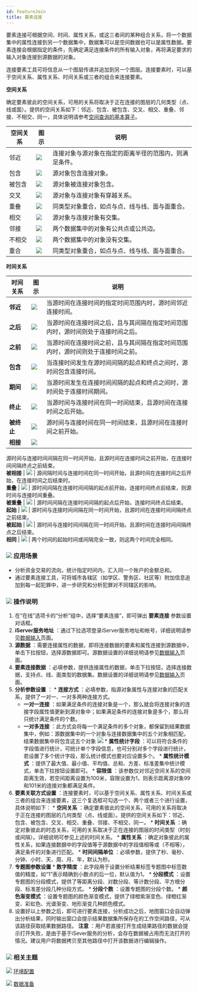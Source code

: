```yaml
---
id: FeatureJoin
title: 要素连接
---
```

要素连接可根据空间、时间、属性关系，或这三者间的某种组合关系，将一个数据集中的属性连接到另一个数据集中，数据集可以是空间数据也可以是属性数据。要素连接会根据指定的条件，先确定满足连接条件的所有输入对象，再将满足要求的输入对象连接到源数据的对象。

连接要素工具可将信息从一个图层传递并追加到另一个图层。连接要素时，可以基于空间关系、属性关系、时间关系或三者的组合来连接要素。

**空间关系**

确定要素彼此的空间关系，可用的关系将取决于正在连接的图层的几何类型（点、线或面）。提供的空间关系如下：邻近、包含、被包含、交叉、相交、重叠、邻接、不相交、同一，具体说明请参考[空间查询的基本算子](../Query/SQ_BasicOperators.htm)。

空间关系 | 图示 | 说明  
---|---|---  
邻近 | ![](img/Adjacent.png) | 连接对象与源对象在指定的距离半径的范围内，则满足条件。  
包含 | ![](img/Contain.png) | 源对象包含连接对象。  
被包含 | ![](img/Within.png) | 源对象被连接对象包含。  
交叉 | ![](img/Cross.png) | 源对象与连接对象有穿越关系。  
重叠 | ![](img/Overlap.png) | 同类型对象重合，如点与点、线与线、面与面重合。  
相交 | ![](img/Intersect.png) | 源对象与连接对象有交集。  
邻接 | ![](img/Touch.png) | 两个数据集中的对象有公共点或公共边。  
不相交 | ![](img/Disjoint.png) | 两个数据集中的对象没有交集。  
重合 | ![](img/Identity.png) | 同类型对象重合，如点与点、线与线、面与面重合。  
  
**时间关系**

时间关系 | 图示 | 说明  
---|---|---  
**邻近** | ![](img/TimeNear.png) | 当源时间在连接时间的指定时间范围内时，源时间邻近连接时间。  
**之后** | ![](img/TimeAfter.png) | 当源时间在连接时间之后，且与其间隔在指定时间范围内时，源时间则处于连接时间之后。  
**之前** | ![](img/TimeBefore.png) | 当源时间在连接时间之前，且与其间隔在指定时间范围内时，源时间则处于连接时间之前。  
**包含** | ![](img/TimeContains.png) | 当连接时间发生在源时间间隔的起点和终点之间时，源时间包含连接时间。  
**期间** | ![](img/TimeDuring.png) | 当源时间发生在连接时间间隔的起点和终点之间时，源时间处于连接时间期间。  
**终止** | ![](img/TimeFinish.png) | 当源时间与连接时间在同一时间结束，且源时间在连接时间之后开始。  
**被终止** | ![](img/TimeFinishedBy.png) | 源时间与连接时间在同一时间结束，且源时间在连接时间之前开始。  
**相接** | ![](img/TimeMeets.png) |
源时间与连接时间间隔在同一时间开始，且源时间在连接时间之前开始，在连接时间间隔终点之前结束。  
**被相接** | ![](img/TimeMetby.png) | 源间隔时间与连接时间在同一时间开始，且源时间在连接时间之后开始，在连接时间之后结束时。  
**重叠** | ![](img/TimeOverlaps.png) | 源时间间隔在连接时间间隔的起点前开始，连接时间终点前结束，则源时间与连接时间重叠。  
**被重叠** | ![](img/TimeOverlapped.png) | 源时间间隔在连接时间间隔的起点后开始，连接时间终点后结束。  
**起始** | ![](img/TimeStart.png) | 源时间与连接时间间隔在同一时间开始，且源时间在连接时间间隔终点之前结束。  
**被起始** | ![](img/TimeStartedby.png) | 源时间与连接时间间隔在同一时间开始，且源时间在连接时间间隔终点之后结束。  
**相同** | ![](img/TimeEquals.png) | 两个时间的起始时间或间隔完全一致，则这两个时间完全相同。  
  
### ![](../img/read.gif) 应用场景

  * 分析资金交易的流向，统计指定时间内，汇入同一个账户的金额总和。
  * 通过要素连接工具，可将城市各辖区（如学区、警务区、社区等）附加信息追加到每一起犯罪中，进一步研究和分析犯罪对不同辖区的影响。 

### ![](../img/read.gif) 操作说明

  1. 在“在线”选项卡的“分析”组中，选择“要素连接”，即可弹出 **要素连接** 参数设置对话框。
  2. **iServer服务地址** ：通过下拉选项登录iServer服务地址和帐号，详细说明请参见[数据输入](DataInputType.html)页面。
  3. **源数据** ：需要连接属性的数据，即将连接数据的要素和属性连接到源数据中，单击下拉按钮，选择源数据即可。源数据设置的详细说明请参见[数据输入](DataInputType.html)页面。
  4. **要素连接数据** ：必填参数，提供连接属性的数据，单击下拉按钮，选择连接数据，支持点、线、面类型的数据集。数据设置的详细说明请参见[数据输入](DataInputType.html)页面。
  5. **分析参数设置** ：
    * **连接方式** ：必填参数，指源对象属性与连接对象的匹配关系，提供了一对一、一对多两种连接方式。 
      * **一对一连接** ：如果满足条件的连接对象是一个，那么就会将连接对象的连接字段属性值更新到源对象中；如果满足条件的连接对象是多个，那么将只统计满足条件的个数。
      * **一对多连接** ：此方式会将每一个满足条件的多个对象，都保留到结果数据集中，例如：源数据集中的一个对象与连接数据集中的五个对象相匹配，结果数据集中将包含这五个对象 ![](img/JoinType.png)
    * **属性统计字段** ：可以将符合条件的字段值进行统计，可统计单个字段信息，也可分别对多个字段进行统计，若设置了多个统计字段，那么统计模式也要对应设置多个。
    * **属性统计模式** ：提供了最大值、最小值、平均值、总和、方差、标准差集中统计模式，单击下拉按钮设置即可。
    * **容限值** ：该参数仅对邻近空间关系的空间距离生效，若空间距离设置为100米，容限设置为1，则表示距离源对象99和101米的连接对象都满足条件。
  6. **要素关联方式设置** ：连接要素时，可以基于空间关系、属性关系、时间关系或三者的组合来连接要素，这三个复选框可勾选一个、两个或者三个进行设置，具体说明如下：
    * **空间关系** ：确定要素彼此的空间关系，可用的关系将取决于正在连接的图层的几何类型（点、线或面）。提供的空间关系如下：邻近、包含、被包含、交叉、相交、重叠、邻接、不相交、同一。
    * **时间关系** ：确定对象彼此的时态关系，可用的关系取决于正在连接的图层的时间类型（时刻或间隔）。详细说明可参见上述的时间关系。
    * **属性关系** ：确定对象彼此的属性关系，如果连接数据中的字段值等于源数据中的字段值相等或（不相等），满足条件的对象进行匹配。
    * **时间间隔单位** ：必填参数，提供了秒、毫秒、分钟、小时、天、周、月、年，默认为秒。
  7. **专题图参数设置**
    * **数字精度** ：此字段用于设置分析结果标签专题图中标签数值的精度，如“1”表示精确到小数点的后一位，默认值为1。
    * **分段模式** ：设置专题图的分段模式，提供了等距离分段、对数分段、等计数分段、平方根分段、标准差分段几种分段方式。
    * **分段个数** ：设置专题图的分段个数。
    * **颜色渐变模式** ：设置专题图的颜色渐变模式，提供了绿橙紫渐变色、绿橙红渐变、彩虹色、光谱渐变、地形渐变几种颜色模式。
  8. 设置好以上参数之后，即可进行要素连接，分析成功之后，地图窗口会自动弹出分析结果，同时输出窗口会提示结果数据集所保存在的工作空间路径，可从该路径获取结果数据路径。 **注意** ：用户若直接打开生成结果路径的数据会提示打开失败，是由于基于iSever服务的分析，会存在数据被占用而无法打开的情况。建议用户将数据拷贝至其他路径中打开该数据进行编辑操作。

### ![](../img/seealso.png) 相关主题

![](../img/smalltitle.png)
[环境配置](BigDataAnalysisEnvironmentConfiguration.html)

![](../img/smalltitle.png) [数据准备](DataPreparation.html)



